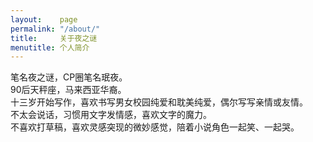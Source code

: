 ```yaml
---
layout:    page
permalink: "/about/"
title:     关于夜之谜
menutitle: 个人简介
---
```

笔名夜之谜，CP圈笔名珉夜。<br>
90后天秤座，马来西亚华裔。<br>
十三岁开始写作，喜欢书写男女校园纯爱和耽美纯爱，偶尔写写亲情或友情。<br>
不太会说话，习惯用文字发情感，喜欢文字的魔力。<br>
不喜欢打草稿，喜欢灵感突现的微妙感觉，陪着小说角色一起笑、一起哭。